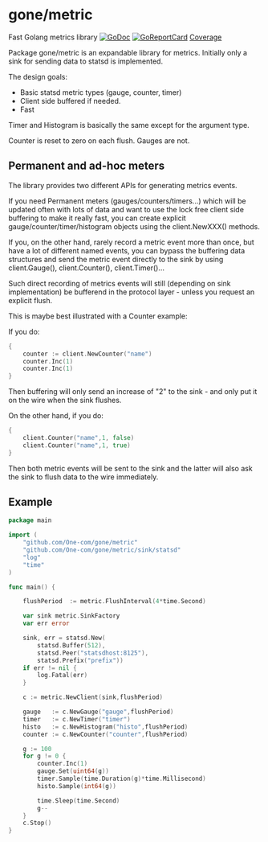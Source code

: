 # gone/metric

Fast Golang metrics library [![GoDoc](https://godoc.org/github.com/one-com/gone/metric?status.svg)](https://godoc.org/github.com/one-com/gone/metric) [![GoReportCard](https://goreportcard.com/badge/github.com/One-com/gone)](https://goreportcard.com/report/github.com/One-com/gone/metric) [Coverage](http://gocover.io/github.com/One-com/gone/metric)

Package gone/metric is an expandable library for metrics.
Initially only a sink for sending data to statsd is implemented.

The design goals:

* Basic statsd metric types (gauge, counter, timer)
* Client side buffered if needed.
* Fast

Timer and Histogram is basically the same except for the argument type.

Counter is reset to zero on each flush. Gauges are not.

## Permanent and ad-hoc meters

The library provides two different APIs for generating metrics events.

If you need Permanent meters (gauges/counters/timers...) which will be updated often with lots of data and want to use the lock free client side buffering to make it really fast, you can create explicit gauge/counter/timer/histogram objects using the client.NewXXX() methods.

If you, on the other hand, rarely record a metric event more than once, but have a lot of different named events, you can bypass the buffering data structures and send the metric event directly to the sink by using client.Gauge(), client.Counter(), client.Timer()...

Such direct recording of metrics events will still (depending on sink implementation) be bufferend in the protocol layer - unless you request an explicit flush.

This is maybe best illustrated with a Counter example:

If you do:

```go
{
	counter := client.NewCounter("name")
	counter.Inc(1)
	counter.Inc(1)
}
```

Then buffering will only send an increase of "2" to the sink - and only put it on the wire when the sink flushes.

On the other hand, if you do:

```go
{
	client.Counter("name",1, false)
	client.Counter("name",1, true)
}
```

Then both metric events will be sent to the sink and the latter will also ask the sink to flush data to the wire immediately.

## Example

```go
package main

import (
	"github.com/One-com/gone/metric"
	"github.com/One-com/gone/metric/sink/statsd"
	"log"
	"time"
)

func main() {

	flushPeriod  := metric.FlushInterval(4*time.Second)

	var sink metric.SinkFactory
	var err error

	sink, err = statsd.New(
		statsd.Buffer(512),
		statsd.Peer("statsdhost:8125"),
		statsd.Prefix("prefix"))
	if err != nil {
		log.Fatal(err)
	}

	c := metric.NewClient(sink,flushPeriod)

	gauge   := c.NewGauge("gauge",flushPeriod)
	timer   := c.NewTimer("timer")
	histo   := c.NewHistogram("histo",flushPeriod)
	counter := c.NewCounter("counter",flushPeriod)

	g := 100
	for g != 0 {
		counter.Inc(1)
		gauge.Set(uint64(g))
		timer.Sample(time.Duration(g)*time.Millisecond)
		histo.Sample(int64(g))

		time.Sleep(time.Second)
		g--
	}
	c.Stop()
}


```
